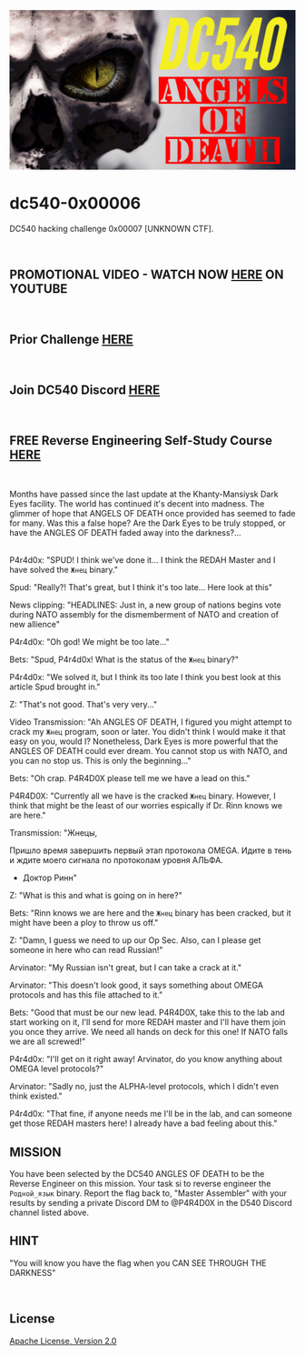 ![image](https://github.com/mytechnotalent/dc540-0x00007/blob/main/DC540%20Angels%20Of%20Death.png?raw=true)

# dc540-0x00006
DC540 hacking challenge 0x00007 [UNKNOWN CTF].

<br>

## PROMOTIONAL VIDEO - WATCH NOW [HERE](https://youtu.be/YJAa4o7WXkE) ON YOUTUBE

<br>

## Prior Challenge [HERE](https://github.com/mytechnotalent/dc540-0x00006)

<br>

## Join DC540 Discord [HERE](https://discord.gg/TC9V9RCr5U)

<br>

## FREE Reverse Engineering Self-Study Course [HERE](https://github.com/mytechnotalent/Reverse-Engineering-Tutorial)

<br>

Months have passed since the last update at the Khanty-Mansiysk Dark Eyes facility. The world has continued it's decent into madness. The glimmer of hope that ANGELS OF DEATH once provided has seemed to fade for many. Was this a false hope? Are the Dark Eyes to be truly stopped, or have the ANGLES OF DEATH faded away into the darkness?... <br><br>

P4r4d0x: "SPUD! I think we've done it... I think the REDAH Master and I have solved the `Жнец` binary."<br>

Spud: "Really?! That's great, but I think it's too late... Here look at this"<br>

News clipping: "HEADLINES: Just in, a new group of nations begins vote during NATO assembly for the dismemberment of NATO and creation of new allience"<br>

P4r4d0x: "Oh god! We might be too late..."<br>

Bets: "Spud, P4r4d0x! What is the status of the `Жнец` binary?"<br>

P4r4d0x: "We solved it, but I think its too late I think you best look at this article Spud brought in."<br>

Z: "That's not good. That's very very..."<br>

Video Transmission: "Ah ANGLES OF DEATH, I figured you might attempt to crack my `Жнец` program, soon or later. You didn't think I would make it that easy on you, would I? Nonetheless, Dark Eyes is more powerful that the ANGLES OF DEATH could ever dream. You cannot stop us with NATO, and you can no stop us. This is only the beginning..."<br>

Bets: "Oh crap. P4R4D0X please tell me we have a lead on this."<br>

P4R4D0X: "Currently all we have is the cracked `Жнец` binary. However, I think that might be the least of our worries espically if Dr. Rinn knows we are here."<br>

Transmission: "Жнецы,

Пришло время завершить первый этап протокола OMEGA. Идите в тень и ждите моего сигнала по протоколам уровня АЛЬФА.

- Доктор Ринн"<br>

Z: "What is this and what is going on in here?"<br>

Bets: "Rinn knows we are here and the `Жнец` binary has been cracked, but it might have been a ploy to throw us off."<br>

Z: "Damn, I guess we need to up our Op Sec. Also, can I please get someone in here who can read Russian!"<br>

Arvinator: "My Russian isn't great, but I can take a crack at it."<br>

Arvinator: "This doesn't look good, it says something about OMEGA protocols and has this file attached to it."<br>

Bets: "Good that must be our new lead. P4R4D0X, take this to the lab and start working on it, I'll send for more REDAH master and I'll have them join you once they arrive. We need all hands on deck for this one! If NATO falls we are all screwed!"<br>

P4r4d0x: "I'll get on it right away! Arvinator, do you know anything about OMEGA level protocols?"<br>

Arvinator: "Sadly no, just the ALPHA-level protocols, which I didn't even think existed."<br>

P4r4d0x: "That fine, if anyone needs me I'll be in the lab, and can someone get those REDAH masters here! I already have a bad feeling about this."<br>

## MISSION
You have been selected by the DC540 ANGLES OF DEATH to be the Reverse Engineer on this mission. Your task si to reverse engineer the `Родной_язык` binary. Report the flag back to, "Master Assembler" with your results by sending a private Discord DM to @P4R4D0X in the D540 Discord channel listed above.

## HINT
"You will know you have the flag when you CAN SEE THROUGH THE DARKNESS"

<br>

## License
[Apache License, Version 2.0](https://www.apache.org/licenses/LICENSE-2.0)
